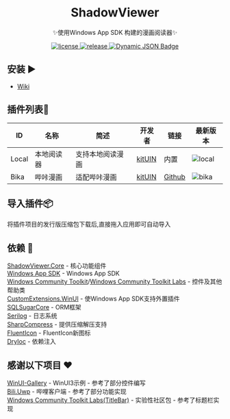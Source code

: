 <div align="center">

# ShadowViewer

✨使用Windows App SDK 构建的漫画阅读器✨

</div>

<p align="center">
  <a href="https://github.com/kitUIN/ShadowViewer/blob/master/LICENSE">
    <img src="https://img.shields.io/badge/license-MIT-green" alt="license">
  </a>
  <a href="https://github.com/kitUIN/ShadowViewer/releases">
    <img src="https://img.shields.io/github/v/release/kitUIN/ShadowViewer" alt="release">
  </a>
    <a href="[https://t.me/+fEYa0cq8iwA4NmVl](https://github.com/kitUIN/ShadowViewer.Core/releases)">
    <img alt="Dynamic JSON Badge" src="https://img.shields.io/badge/dynamic/json?url=https%3A%2F%2Fapi.github.com%2Frepos%2FkitUIN%2FShadowViewer.Core%2Freleases&query=%24%5B0%5D.name&prefix=v&label=%E6%8F%92%E4%BB%B6%E7%AE%A1%E7%90%86%E5%99%A8">

  </a>
</p> 

## 安装 ▶️

- [Wiki](https://github.com/kitUIN/ShadowViewer/wiki/)

## 插件列表🔩
| ID | 名称                                    |       简述           | 开发者  | 链接                    |最新版本 |
|--------------------------------|--------------------------------|---------|-----------------------|-----------------------|----|
| Local | 本地阅读器 | 支持本地阅读漫画             | [kitUIN](https://github.com/kitUIN) | 内置 | ![local](https://img.shields.io/badge/release-v0.1.0-blue) |
| Bika | 哔咔漫画 | 适配哔咔漫画             | [kitUIN](https://github.com/kitUIN) | [Github](https://github.com/kitUIN/ShadowViewer.Plugin.Bika) |![bika](https://img.shields.io/github/v/release/kitUIN/ShadowViewer.Plugin.Bika?color=blue&include_prereleases)|

## 导入插件📦
将插件项目的发行版压缩包下载后,直接拖入应用即可自动导入

## 依赖 📂
[ShadowViewer.Core](https://github.com/kitUIN/ShadowViewer.Core) - 核心功能组件  
[Windows App SDK](https://github.com/microsoft/WindowsAppSDK) - Windows App SDK  
[Windows Community Toolkit](https://github.com/CommunityToolkit/dotnet)/[Windows Community Toolkit Labs](https://github.com/CommunityToolkit/Labs-Windows) - 控件及其他帮助类  
[CustomExtensions.WinUI](https://github.com/dnchattan/winui-extensions) - 使Windows App SDK支持外置插件  
[SQLSugarCore](https://github.com/DotNetNext/SqlSugar) - ORM框架  
[Serilog](https://serilog.net) - 日志系统  
[SharpCompress](https://github.com/adamhathcock/sharpcompress) - 提供压缩解压支持  
[FluentIcon](https://github.com/KitUIN/FluentIcon) - FluentIcon新图标  
[DryIoc](https://github.com/dadhi/DryIoc) - 依赖注入

## 感谢以下项目 ❤️
[WinUI-Gallery](https://github.com/microsoft/WinUI-Gallery) - WinUI3示例 - 参考了部分控件编写  
[Bili.Uwp](https://github.com/Richasy/Bili.Uwp) - 哔哩客户端 - 参考了部分功能实现  
[Windows Community Toolkit Labs(TitleBar)](https://github.com/CommunityToolkit/Labs-Windows/discussions/454) - 实验性社区包 - 参考了标题栏实现  
